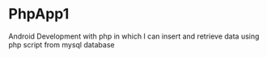 # PhpApp1
Android Development with php in which I can insert and retrieve data using php script from mysql database
